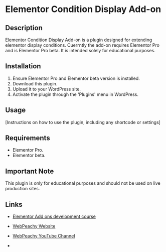 # Elementor Condition Display Add-on

## Description
Elementor Condition Display Add-on is a plugin designed for extending elementor display conditions. Cuerrntly the add-on requires Elementor Pro and is Elementor Pro beta. It is intended solely for educational purposes.

## Installation
1. Ensure Elementor Pro and Elementor beta version is installed.
2. Download this plugin.
3. Upload it to your WordPress site.
4. Activate the plugin through the 'Plugins' menu in WordPress.

## Usage
[Instructions on how to use the plugin, including any shortcode or settings]

## Requirements
- Elementor Pro.
- Elementor beta.

## Important Note
This plugin is only for educational purposes and should not be used on live production sites.

## Links
- [Elementor Add ons development course](https://webpeachy.io/elemontor-add-ons-development-course/)
- [WebPeachy Website](https://webpeachy.io/)
- [WebPeachy YouTube Channel](https://www.youtube.com/@WebPeachy)

- 
